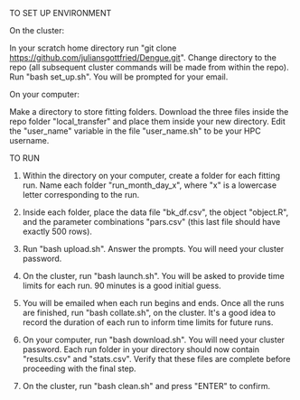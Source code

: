 TO SET UP ENVIRONMENT

On the cluster:

In your scratch home directory run "git clone https://github.com/juliansgottfried/Dengue.git". Change directory to the repo (all subsequent cluster commands will be made from within the repo). Run "bash set_up.sh". You will be prompted for your email.

On your computer:

Make a directory to store fitting folders. Download the three files inside the repo folder "local_transfer" and place them inside your new directory. Edit the "user_name" variable in the file "user_name.sh" to be your HPC username.

TO RUN

1. Within the directory on your computer, create a folder for each fitting run. Name each folder "run_month\_day\_x", where "x" is a lowercase letter corresponding to the run.

2. Inside each folder, place the data file "bk_df.csv", the object "object.R", and the parameter combinations "pars.csv" (this last file should have exactly 500 rows).

3. Run "bash upload.sh". Answer the prompts. You will need your cluster password.

4. On the cluster, run "bash launch.sh". You will be asked to provide time limits for each run. 90 minutes is a good initial guess.

5. You will be emailed when each run begins and ends. Once all the runs are finished, run "bash collate.sh", on the cluster. It's a good idea to record the duration of each run to inform time limits for future runs.

6. On your computer, run "bash download.sh". You will need your cluster password. Each run folder in your directory should now contain "results.csv" and "stats.csv". Verify that these files are complete before proceeding with the final step.

7. On the cluster, run "bash clean.sh" and press "ENTER" to confirm.
